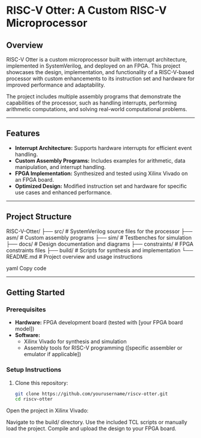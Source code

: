 # RISC-V Otter: A Custom RISC-V Microprocessor

## Overview
RISC-V Otter is a custom microprocessor built with interrupt architecture, implemented in SystemVerilog, and deployed on an FPGA. This project showcases the design, implementation, and functionality of a RISC-V-based processor with custom enhancements to its instruction set and hardware for improved performance and adaptability.

The project includes multiple assembly programs that demonstrate the capabilities of the processor, such as handling interrupts, performing arithmetic computations, and solving real-world computational problems.

---

## Features
- **Interrupt Architecture:** Supports hardware interrupts for efficient event handling.
- **Custom Assembly Programs:** Includes examples for arithmetic, data manipulation, and interrupt handling.
- **FPGA Implementation:** Synthesized and tested using Xilinx Vivado on an FPGA board.
- **Optimized Design:** Modified instruction set and hardware for specific use cases and enhanced performance.

---

## Project Structure
RISC-V-Otter/ ├── src/ # SystemVerilog source files for the processor ├── asm/ # Custom assembly programs ├── sim/ # Testbenches for simulation ├── docs/ # Design documentation and diagrams ├── constraints/ # FPGA constraints files ├── build/ # Scripts for synthesis and implementation └── README.md # Project overview and usage instructions

yaml
Copy code

---

## Getting Started

### Prerequisites
- **Hardware:** FPGA development board (tested with [your FPGA board model])
- **Software:**
  - Xilinx Vivado for synthesis and simulation
  - Assembly tools for RISC-V programming ([specific assembler or emulator if applicable])

### Setup Instructions
1. Clone this repository:
   ```bash
   git clone https://github.com/yourusername/riscv-otter.git
   cd riscv-otter
Open the project in Xilinx Vivado:

Navigate to the build/ directory.
Use the included TCL scripts or manually load the project.
Compile and upload the design to your FPGA board.
